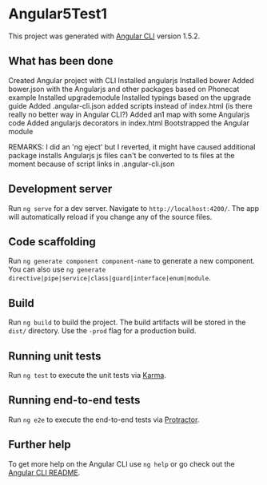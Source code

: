 # Angular5Test1

This project was generated with [Angular CLI](https://github.com/angular/angular-cli) version 1.5.2.

## What has been done

Created Angular project with CLI
Installed angularjs
Installed bower
Added bower.json with the Angularjs and other packages based on Phonecat example
Installed upgrademodule
Installed typings based on the upgrade guide
Added .angular-cli.json added scripts instead of index.html (is there really no better way in Angular CLI?)
Added an1 map with some Angularjs code
Added angularjs decorators in index.html
Bootstrapped the Angular module

REMARKS:
I did an 'ng eject' but I reverted, it might have caused additional package installs 
Angularjs js files can't be converted to ts files at the moment because of script links in .angular-cli.json


## Development server

Run `ng serve` for a dev server. Navigate to `http://localhost:4200/`. The app will automatically reload if you change any of the source files.

## Code scaffolding

Run `ng generate component component-name` to generate a new component. You can also use `ng generate directive|pipe|service|class|guard|interface|enum|module`.

## Build

Run `ng build` to build the project. The build artifacts will be stored in the `dist/` directory. Use the `-prod` flag for a production build.

## Running unit tests

Run `ng test` to execute the unit tests via [Karma](https://karma-runner.github.io).

## Running end-to-end tests

Run `ng e2e` to execute the end-to-end tests via [Protractor](http://www.protractortest.org/).

## Further help

To get more help on the Angular CLI use `ng help` or go check out the [Angular CLI README](https://github.com/angular/angular-cli/blob/master/README.md).
